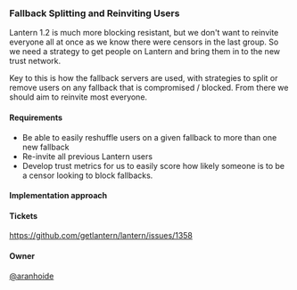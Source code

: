 ### Fallback Splitting and Reinviting Users

Lantern 1.2 is much more blocking resistant, but we don't want to reinvite everyone all at once as
we know there were censors in the last group. So we need a strategy to get people on Lantern and
bring them in to the new trust network.

Key to this is how the fallback servers are used, with strategies to split or remove users on any
fallback that is compromised / blocked. From there we should aim to reinvite most everyone.

#### Requirements
* Be able to easily reshuffle users on a given fallback to more than one new fallback
* Re-invite all previous Lantern users
* Develop trust metrics for us to easily score how likely someone is to be a censor looking to block fallbacks.

#### Implementation approach

#### Tickets
https://github.com/getlantern/lantern/issues/1358

#### Owner
[@aranhoide](https://github.com/aranhoide)

